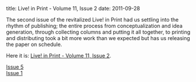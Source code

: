 title: Live! in Print - Volume 11, Issue 2
date: 2011-09-28

The second issue of the revitalized Live! in Print had us settling into the
rhythm of publishing; the entire process from conceptualization and idea
generation, through collecting columns and putting it all together, to printing
and distributing took a bit more work than we expected but has us releasing the
paper on schedule.

Here it is: [Live! in Print - Volume 11, Issue 2](/resource/lip2.pdf).

<div class='next-post'><a href='/blog/2011-12-07-lip-5'>Issue 5</a></div>
<div class='prev-post'><a href='/blog/2011-09-14-lip-1'>Issue 1</a></div>
